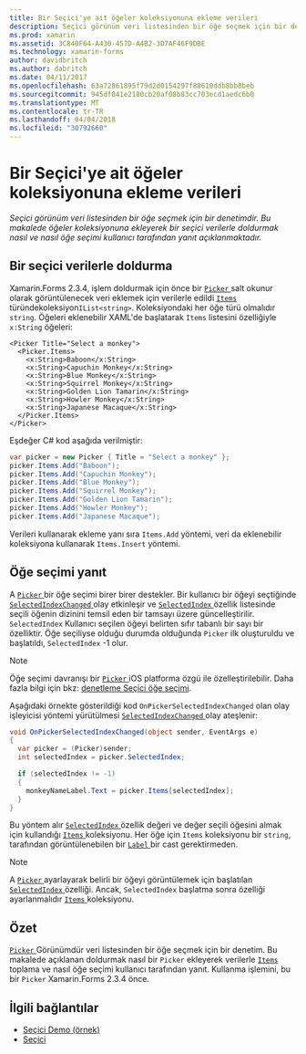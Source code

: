 ```yaml
---
title: Bir Seçici'ye ait öğeler koleksiyonuna ekleme verileri
description: Seçici görünüm veri listesinden bir öğe seçmek için bir denetimdir. Bu makalede öğeler koleksiyonuna ekleyerek bir seçici verilerle doldurmak nasıl ve nasıl öğe seçimi kullanıcı tarafından yanıt açıklanmaktadır.
ms.prod: xamarin
ms.assetid: 3C840F64-A430-457D-A4B2-3D7AF46F9DBE
ms.technology: xamarin-forms
author: davidbritch
ms.author: dabritch
ms.date: 04/11/2017
ms.openlocfilehash: 63a72861895f79d2d0154297f88610ddb8bb8beb
ms.sourcegitcommit: 945df041e2180cb20af08b83cc703ecd1aedc6b0
ms.translationtype: MT
ms.contentlocale: tr-TR
ms.lasthandoff: 04/04/2018
ms.locfileid: "30792660"
---
```

# <a name="adding-data-to-a-pickers-items-collection"></a>Bir Seçici'ye ait öğeler koleksiyonuna ekleme verileri

_Seçici görünüm veri listesinden bir öğe seçmek için bir denetimdir. Bu makalede öğeler koleksiyonuna ekleyerek bir seçici verilerle doldurmak nasıl ve nasıl öğe seçimi kullanıcı tarafından yanıt açıklanmaktadır._

## <a name="populating-a-picker-with-data"></a>Bir seçici verilerle doldurma

Xamarin.Forms 2.3.4, işlem doldurmak için önce bir [ `Picker` ](https://developer.xamarin.com/api/type/Xamarin.Forms.Picker/) salt okunur olarak görüntülenecek veri eklemek için verilerle edildi [ `Items` ](https://developer.xamarin.com/api/property/Xamarin.Forms.Picker.Items/) türündekoleksiyon`IList<string>`. Koleksiyondaki her öğe türü olmalıdır `string`. Öğeleri eklenebilir XAML'de başlatarak `Items` listesini özelliğiyle `x:String` öğeleri:

```xaml
<Picker Title="Select a monkey">
  <Picker.Items>
    <x:String>Baboon</x:String>
    <x:String>Capuchin Monkey</x:String>
    <x:String>Blue Monkey</x:String>
    <x:String>Squirrel Monkey</x:String>
    <x:String>Golden Lion Tamarin</x:String>
    <x:String>Howler Monkey</x:String>
    <x:String>Japanese Macaque</x:String>
  </Picker.Items>
</Picker>
```

Eşdeğer C# kod aşağıda verilmiştir:

```csharp
var picker = new Picker { Title = "Select a monkey" };
picker.Items.Add("Baboon");
picker.Items.Add("Capuchin Monkey");
picker.Items.Add("Blue Monkey");
picker.Items.Add("Squirrel Monkey");
picker.Items.Add("Golden Lion Tamarin");
picker.Items.Add("Howler Monkey");
picker.Items.Add("Japanese Macaque");
```

Verileri kullanarak ekleme yanı sıra `Items.Add` yöntemi, veri da eklenebilir koleksiyona kullanarak `Items.Insert` yöntemi.

## <a name="responding-to-item-selection"></a>Öğe seçimi yanıt

A [ `Picker` ](https://developer.xamarin.com/api/type/Xamarin.Forms.Picker/) bir öğe seçimi birer birer destekler. Bir kullanıcı bir öğeyi seçtiğinde [ `SelectedIndexChanged` ](https://developer.xamarin.com/api/event/Xamarin.Forms.Picker.SelectedIndexChanged/) olay etkinleşir ve [ `SelectedIndex` ](https://developer.xamarin.com/api/property/Xamarin.Forms.Picker.SelectedIndex/) özellik listesinde seçili öğenin dizinini temsil eden bir tamsayı üzere güncelleştirilir. `SelectedIndex` Kullanıcı seçilen öğeyi belirten sıfır tabanlı bir sayı bir özelliktir. Öğe seçiliyse olduğu durumda olduğunda `Picker` ilk oluşturuldu ve başlatıldı, `SelectedIndex` -1 olur.

> [!NOTE]
> Öğe seçimi davranışı bir [ `Picker` ](https://developer.xamarin.com/api/type/Xamarin.Forms.Picker/) iOS platforma özgü ile özelleştirilebilir. Daha fazla bilgi için bkz: [denetleme Seçici öğe seçimi](~/xamarin-forms/platform/platform-specifics/consuming/ios.md#picker_update_mode).

Aşağıdaki örnekte gösterildiği kod `OnPickerSelectedIndexChanged` olan olay işleyicisi yöntemi yürütülmesi [ `SelectedIndexChanged` ](https://developer.xamarin.com/api/event/Xamarin.Forms.Picker.SelectedIndexChanged/) olay ateşlenir:

```csharp
void OnPickerSelectedIndexChanged(object sender, EventArgs e)
{
  var picker = (Picker)sender;
  int selectedIndex = picker.SelectedIndex;

  if (selectedIndex != -1)
  {
    monkeyNameLabel.Text = picker.Items[selectedIndex];
  }
}
```

Bu yöntem alır [ `SelectedIndex` ](https://developer.xamarin.com/api/property/Xamarin.Forms.Picker.SelectedIndex/) özellik değeri ve değer seçili öğesini almak için kullandığı [ `Items` ](https://developer.xamarin.com/api/property/Xamarin.Forms.Picker.Items/) koleksiyonu. Her öğe için `Items` koleksiyonu bir `string`, tarafından görüntülenebilen bir [ `Label` ](https://developer.xamarin.com/api/type/Xamarin.Forms.Label/) bir cast gerektirmeden.

> [!NOTE]
> A [ `Picker` ](https://developer.xamarin.com/api/type/Xamarin.Forms.Picker/) ayarlayarak belirli bir öğeyi görüntülemek için başlatılan [ `SelectedIndex` ](https://developer.xamarin.com/api/property/Xamarin.Forms.Picker.SelectedIndex/) özelliği. Ancak, `SelectedIndex` başlatma sonra özelliği ayarlanmalıdır [ `Items` ](https://developer.xamarin.com/api/property/Xamarin.Forms.Picker.Items/) koleksiyonu.

## <a name="summary"></a>Özet

[ `Picker` ](https://developer.xamarin.com/api/type/Xamarin.Forms.Picker/) Görünümdür veri listesinden bir öğe seçmek için bir denetim. Bu makalede açıklanan doldurmak nasıl bir `Picker` ekleyerek verilerle [ `Items` ](https://developer.xamarin.com/api/property/Xamarin.Forms.Picker.Items/) toplama ve nasıl öğe seçimi kullanıcı tarafından yanıt. Kullanma işlemini, bu bir `Picker` Xamarin.Forms 2.3.4 önce.


## <a name="related-links"></a>İlgili bağlantılar

- [Seçici Demo (örnek)](https://developer.xamarin.com/samples/xamarin-forms/UserInterface/PickerDemo/)
- [Seçici](https://developer.xamarin.com/api/type/Xamarin.Forms.Picker/)
